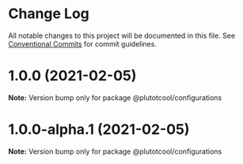 # Change Log

All notable changes to this project will be documented in this file.
See [Conventional Commits](https://conventionalcommits.org) for commit guidelines.

# 1.0.0 (2021-02-05)

**Note:** Version bump only for package @plutotcool/configurations





# 1.0.0-alpha.1 (2021-02-05)

**Note:** Version bump only for package @plutotcool/configurations
